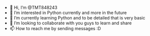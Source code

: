 - 👋 Hi, I’m @TMT848243
- 👀 I’m interested in Python currently and more in the future
- 🌱 I’m currently learning Python and to be detailed that is very basic
- 💞️ I’m looking to collaborate with you guys to learn and share
- 📫 How to reach me by sending messages :D

<!---
TMT848243/TMT848243 is a ✨ special ✨ repository because its `README.md` (this file) appears on your GitHub profile.
You can click the Preview link to take a look at your changes.
--->
